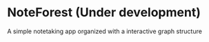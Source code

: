 # NoteForest (Under development)
A simple notetaking app organized with a interactive graph structure
